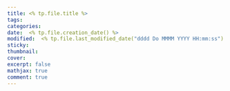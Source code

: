 ```yaml
---
title: <% tp.file.title %>
tags: 
categories: 
date:  <% tp.file.creation_date() %>
modified:  <% tp.file.last_modified_date("dddd Do MMMM YYYY HH:mm:ss") %>
sticky:
thumbnail:
cover: 
excerpt: false
mathjax: true
comment: true
---
```



